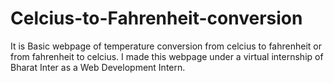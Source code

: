 # Celcius-to-Fahrenheit-conversion
It is Basic webpage of temperature conversion from celcius to fahrenheit or from fahrenheit to celcius.
I made this webpage under a virtual internship of Bharat Inter as a Web Development Intern.
